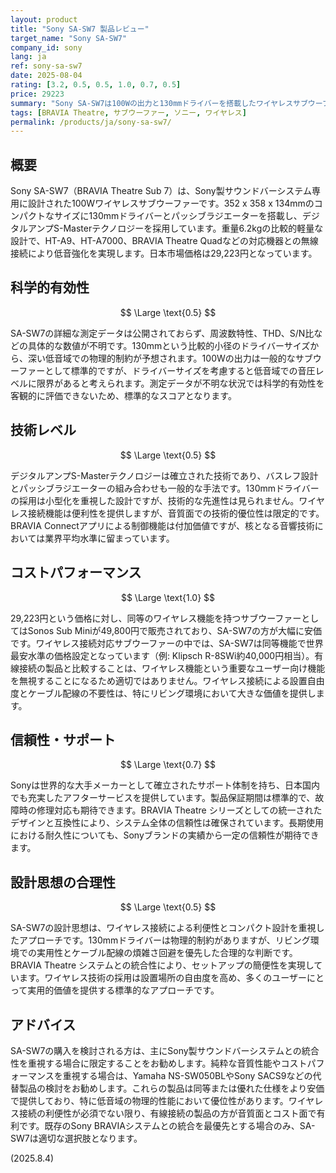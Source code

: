 ```yaml
---
layout: product
title: "Sony SA-SW7 製品レビュー"
target_name: "Sony SA-SW7"
company_id: sony
lang: ja
ref: sony-sa-sw7
date: 2025-08-04
rating: [3.2, 0.5, 0.5, 1.0, 0.7, 0.5]
price: 29223
summary: "Sony SA-SW7は100Wの出力と130mmドライバーを搭載したワイヤレスサブウーファーで、ワイヤレス接続対応製品の中では優れたコストパフォーマンスを実現しています。"
tags: [BRAVIA Theatre, サブウーファー, ソニー, ワイヤレス]
permalink: /products/ja/sony-sa-sw7/
---
```

## 概要

Sony SA-SW7（BRAVIA Theatre Sub 7）は、Sony製サウンドバーシステム専用に設計された100Wワイヤレスサブウーファーです。352 x 358 x 134mmのコンパクトなサイズに130mmドライバーとパッシブラジエーターを搭載し、デジタルアンプS-Masterテクノロジーを採用しています。重量6.2kgの比較的軽量な設計で、HT-A9、HT-A7000、BRAVIA Theatre Quadなどの対応機器との無線接続により低音強化を実現します。日本市場価格は29,223円となっています。

## 科学的有効性

$$ \Large \text{0.5} $$

SA-SW7の詳細な測定データは公開されておらず、周波数特性、THD、S/N比などの具体的な数値が不明です。130mmという比較的小径のドライバーサイズから、深い低音域での物理的制約が予想されます。100Wの出力は一般的なサブウーファーとして標準的ですが、ドライバーサイズを考慮すると低音域での音圧レベルに限界があると考えられます。測定データが不明な状況では科学的有効性を客観的に評価できないため、標準的なスコアとなります。

## 技術レベル

$$ \Large \text{0.5} $$

デジタルアンプS-Masterテクノロジーは確立された技術であり、バスレフ設計とパッシブラジエーターの組み合わせも一般的な手法です。130mmドライバーの採用は小型化を重視した設計ですが、技術的な先進性は見られません。ワイヤレス接続機能は便利性を提供しますが、音質面での技術的優位性は限定的です。BRAVIA Connectアプリによる制御機能は付加価値ですが、核となる音響技術においては業界平均水準に留まっています。

## コストパフォーマンス

$$ \Large \text{1.0} $$

29,223円という価格に対し、同等のワイヤレス機能を持つサブウーファーとしてはSonos Sub Miniが49,800円で販売されており、SA-SW7の方が大幅に安価です。ワイヤレス接続対応サブウーファーの中では、SA-SW7は同等機能で世界最安水準の価格設定となっています（例: Klipsch R-8SWi約40,000円相当）。有線接続の製品と比較することは、ワイヤレス機能という重要なユーザー向け機能を無視することになるため適切ではありません。ワイヤレス接続による設置自由度とケーブル配線の不要性は、特にリビング環境において大きな価値を提供します。

## 信頼性・サポート

$$ \Large \text{0.7} $$

Sonyは世界的な大手メーカーとして確立されたサポート体制を持ち、日本国内でも充実したアフターサービスを提供しています。製品保証期間は標準的で、故障時の修理対応も期待できます。BRAVIA Theatre シリーズとしての統一されたデザインと互換性により、システム全体の信頼性は確保されています。長期使用における耐久性についても、Sonyブランドの実績から一定の信頼性が期待できます。

## 設計思想の合理性

$$ \Large \text{0.5} $$

SA-SW7の設計思想は、ワイヤレス接続による利便性とコンパクト設計を重視したアプローチです。130mmドライバーは物理的制約がありますが、リビング環境での実用性とケーブル配線の煩雑さ回避を優先した合理的な判断です。BRAVIA Theatre システムとの統合性により、セットアップの簡便性を実現しています。ワイヤレス技術の採用は設置場所の自由度を高め、多くのユーザーにとって実用的価値を提供する標準的なアプローチです。

## アドバイス

SA-SW7の購入を検討される方は、主にSony製サウンドバーシステムとの統合性を重視する場合に限定することをお勧めします。純粋な音質性能やコストパフォーマンスを重視する場合は、Yamaha NS-SW050BLやSony SACS9などの代替製品の検討をお勧めします。これらの製品は同等または優れた仕様をより安価で提供しており、特に低音域の物理的性能において優位性があります。ワイヤレス接続の利便性が必須でない限り、有線接続の製品の方が音質面とコスト面で有利です。既存のSony BRAVIAシステムとの統合を最優先とする場合のみ、SA-SW7は適切な選択肢となります。

(2025.8.4)
